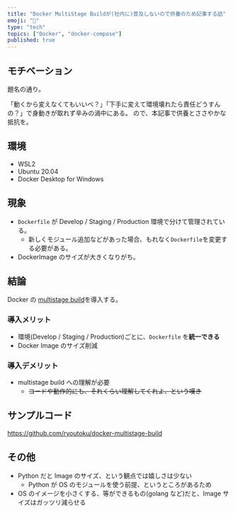 ```yaml
---
title: "Docker MultiStage Buildが(社内に)普及しないので供養のため記事する話"
emoji: "🤖"
type: "tech"
topics: ["Docker", "docker-compose"]
published: true
---
```


## モチベーション

題名の通り。

「動くから変えなくてもいいべ？」「下手に変えて環境壊れたら責任どうすんの？」で身動きが取れず辛みの渦中にある。
ので、本記事で供養とささやかな抵抗を。

## 環境

- WSL2
- Ubuntu 20.04
- Docker Desktop for Windows

## 現象

- `Dockerfile` が Develop / Staging / Production 環境で分けて管理されている。
  - 新しくモジュール追加などがあった場合、もれなく`Dockerfile`を変更する必要がある。
- DockerImage のサイズが大きくなりがち。

## 結論

Docker の [multistage build](https://matsuand.github.io/docs.docker.jp.onthefly/develop/develop-images/multistage-build/)を導入する。

### 導入メリット

- 環境(Develop / Staging / Production)ごとに、`Dockerfile` を**統一できる**
- Docker Image のサイズ削減

### 導入デメリット

- multistage build への理解が必要
  - ~~コードや動作的にも、それくらい理解してくれよ、という嘆き~~

## サンプルコード

https://github.com/ryoutoku/docker-multistage-build

## その他

- Python だと Image のサイズ、という観点では嬉しさは少ない
  - Python が OS のモジュールを使う前提、というところがあるため
- OS のイメージを小さくする、等ができるもの(golang など)だと、Image サイズはガッツリ減らせる
